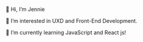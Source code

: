 👋 Hi, I’m Jennie

👀 I’m interested in UXD and Front-End Development.

🌱 I’m currently learning JavaScript and React js!

<!---
jeeannyy/jeeannyy is a ✨ special ✨ repository because its `README.md` (this file) appears on your GitHub profile.
You can click the Preview link to take a look at your changes.
--->
